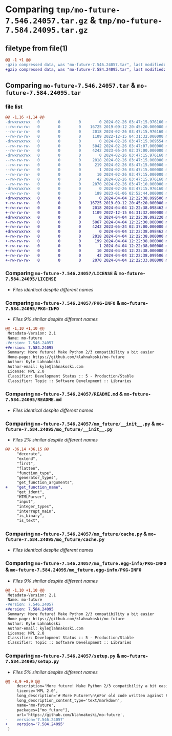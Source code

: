 # Comparing `tmp/mo-future-7.546.24057.tar.gz` & `tmp/mo-future-7.584.24095.tar.gz`

## filetype from file(1)

```diff
@@ -1 +1 @@
-gzip compressed data, was "mo-future-7.546.24057.tar", last modified: Mon Feb 26 03:47:15 2024, max compression
+gzip compressed data, was "mo-future-7.584.24095.tar", last modified: Thu Apr  4 12:22:38 2024, max compression
```

## Comparing `mo-future-7.546.24057.tar` & `mo-future-7.584.24095.tar`

### file list

```diff
@@ -1,16 +1,14 @@
-drwxrwxrwx   0        0        0        0 2024-02-26 03:47:15.976160 mo-future-7.546.24057/
--rw-rw-rw-   0        0        0    16725 2019-09-12 20:45:20.000000 mo-future-7.546.24057/LICENSE
--rw-rw-rw-   0        0        0     2018 2024-02-26 03:47:15.976160 mo-future-7.546.24057/PKG-INFO
--rw-rw-rw-   0        0        0     1109 2022-12-15 04:31:32.000000 mo-future-7.546.24057/README.md
-drwxrwxrwx   0        0        0        0 2024-02-26 03:47:15.969554 mo-future-7.546.24057/mo_future/
--rw-rw-rw-   0        0        0     5042 2024-02-26 03:47:07.000000 mo-future-7.546.24057/mo_future/__init__.py
--rw-rw-rw-   0        0        0     4242 2023-05-24 02:37:00.000000 mo-future-7.546.24057/mo_future/cache.py
-drwxrwxrwx   0        0        0        0 2024-02-26 03:47:15.976160 mo-future-7.546.24057/mo_future.egg-info/
--rw-rw-rw-   0        0        0     2018 2024-02-26 03:47:15.000000 mo-future-7.546.24057/mo_future.egg-info/PKG-INFO
--rw-rw-rw-   0        0        0      219 2024-02-26 03:47:15.000000 mo-future-7.546.24057/mo_future.egg-info/SOURCES.txt
--rw-rw-rw-   0        0        0        1 2024-02-26 03:47:15.000000 mo-future-7.546.24057/mo_future.egg-info/dependency_links.txt
--rw-rw-rw-   0        0        0       10 2024-02-26 03:47:15.000000 mo-future-7.546.24057/mo_future.egg-info/top_level.txt
--rw-rw-rw-   0        0        0       42 2024-02-26 03:47:15.976160 mo-future-7.546.24057/setup.cfg
--rw-rw-rw-   0        0        0     2070 2024-02-26 03:47:10.000000 mo-future-7.546.24057/setup.py
-drwxrwxrwx   0        0        0        0 2024-02-26 03:47:15.976160 mo-future-7.546.24057/tests/
--rw-rw-rw-   0        0        0      189 2023-01-06 02:52:44.000000 mo-future-7.546.24057/tests/test_basic.py
+drwxrwxrwx   0        0        0        0 2024-04-04 12:22:38.099506 mo-future-7.584.24095/
+-rw-rw-rw-   0        0        0    16725 2019-09-12 20:45:20.000000 mo-future-7.584.24095/LICENSE
+-rw-rw-rw-   0        0        0     2018 2024-04-04 12:22:38.098462 mo-future-7.584.24095/PKG-INFO
+-rw-rw-rw-   0        0        0     1109 2022-12-15 04:31:32.000000 mo-future-7.584.24095/README.md
+drwxrwxrwx   0        0        0        0 2024-04-04 12:22:38.092220 mo-future-7.584.24095/mo_future/
+-rw-rw-rw-   0        0        0     5067 2024-04-04 12:22:30.000000 mo-future-7.584.24095/mo_future/__init__.py
+-rw-rw-rw-   0        0        0     4242 2023-05-24 02:37:00.000000 mo-future-7.584.24095/mo_future/cache.py
+drwxrwxrwx   0        0        0        0 2024-04-04 12:22:38.098462 mo-future-7.584.24095/mo_future.egg-info/
+-rw-rw-rw-   0        0        0     2018 2024-04-04 12:22:38.000000 mo-future-7.584.24095/mo_future.egg-info/PKG-INFO
+-rw-rw-rw-   0        0        0      199 2024-04-04 12:22:38.000000 mo-future-7.584.24095/mo_future.egg-info/SOURCES.txt
+-rw-rw-rw-   0        0        0        1 2024-04-04 12:22:38.000000 mo-future-7.584.24095/mo_future.egg-info/dependency_links.txt
+-rw-rw-rw-   0        0        0       10 2024-04-04 12:22:38.000000 mo-future-7.584.24095/mo_future.egg-info/top_level.txt
+-rw-rw-rw-   0        0        0       42 2024-04-04 12:22:38.099506 mo-future-7.584.24095/setup.cfg
+-rw-rw-rw-   0        0        0     2070 2024-04-04 12:22:33.000000 mo-future-7.584.24095/setup.py
```

### Comparing `mo-future-7.546.24057/LICENSE` & `mo-future-7.584.24095/LICENSE`

 * *Files identical despite different names*

### Comparing `mo-future-7.546.24057/PKG-INFO` & `mo-future-7.584.24095/PKG-INFO`

 * *Files 9% similar despite different names*

```diff
@@ -1,10 +1,10 @@
 Metadata-Version: 2.1
 Name: mo-future
-Version: 7.546.24057
+Version: 7.584.24095
 Summary: More future! Make Python 2/3 compatibility a bit easier
 Home-page: https://github.com/klahnakoski/mo-future
 Author: Kyle Lahnakoski
 Author-email: kyle@lahnakoski.com
 License: MPL 2.0
 Classifier: Development Status :: 5 - Production/Stable
 Classifier: Topic :: Software Development :: Libraries
```

### Comparing `mo-future-7.546.24057/README.md` & `mo-future-7.584.24095/README.md`

 * *Files identical despite different names*

### Comparing `mo-future-7.546.24057/mo_future/__init__.py` & `mo-future-7.584.24095/mo_future/__init__.py`

 * *Files 2% similar despite different names*

```diff
@@ -36,14 +36,15 @@
     "decorate",
     "extend",
     "first",
     "flatten",
     "function_type",
     "generator_types",
     "get_function_arguments",
+    "get_function_name",
     "get_ident",
     "HTMLParser",
     "input",
     "integer_types",
     "interrupt_main",
     "is_binary",
     "is_text",
```

### Comparing `mo-future-7.546.24057/mo_future/cache.py` & `mo-future-7.584.24095/mo_future/cache.py`

 * *Files identical despite different names*

### Comparing `mo-future-7.546.24057/mo_future.egg-info/PKG-INFO` & `mo-future-7.584.24095/mo_future.egg-info/PKG-INFO`

 * *Files 9% similar despite different names*

```diff
@@ -1,10 +1,10 @@
 Metadata-Version: 2.1
 Name: mo-future
-Version: 7.546.24057
+Version: 7.584.24095
 Summary: More future! Make Python 2/3 compatibility a bit easier
 Home-page: https://github.com/klahnakoski/mo-future
 Author: Kyle Lahnakoski
 Author-email: kyle@lahnakoski.com
 License: MPL 2.0
 Classifier: Development Status :: 5 - Production/Stable
 Classifier: Topic :: Software Development :: Libraries
```

### Comparing `mo-future-7.546.24057/setup.py` & `mo-future-7.584.24095/setup.py`

 * *Files 5% similar despite different names*

```diff
@@ -8,9 +8,9 @@
     description='More future! Make Python 2/3 compatibility a bit easier',
     license='MPL 2.0',
     long_description='# More Future!\n\nFor old code written against Python2, plus some tiny useful functions\n\n## Recent Changes\n\n**December 2022** - No longer points to Python2 modules. \n\n\n## Description\n\n### Problem \n\n`future` or `six` are hard to use: It is easy to google how to import an object in Python2, or Python3, but finding the full path to the same in these compatibility libraries is difficult. \n\n## Solution\n\nAll the modules and types required for compatibility are put into the `mo-future` top-level module so they are  easy to find.\n\n\n### Flat namespace\n\nInstead of \n\n```python\n    from future.utils import text\n```\n\nyou get the same, but without having to discover what sub-module the `text` is hiding:  \n\n```python\n    from mo_future import text\n```\n\n\n### Simpler imports\n\nInstead of writing conditional imports like \n\n```python\n    try:\n        from io import StringIO\n    except:\n        from StringIO import StringIO\n```\n\nor \n\n```python\n    if PY3:\n        from io import StringIO\n    else:\n        from StringIO import StringIO\n```\n\nyou can use `mo-future`:\n\n```python\n    from mo_future import StringIO\n```\n\n\n',
     long_description_content_type='text/markdown',
     name='mo-future',
     packages=["mo_future"],
     url='https://github.com/klahnakoski/mo-future',
-    version='7.546.24057'
+    version='7.584.24095'
 )
```

